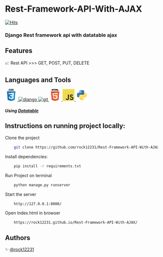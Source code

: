 # Rest-Framework-API-With-AJAX
[![Hits](https://hits.seeyoufarm.com/api/count/incr/badge.svg?url=https://github.com/rock12231/Rest-Framework-API-With-AJAX/edit/master/README.md)](https://hits.seeyoufarm.com)                    

### Django Rest framework api with datatable ajax

## Features

📈 Rest API >>> GET, POST, PUT, DELETE


## Languages and Tools
 </a> <a href="https://www.w3schools.com/css/" target="_blank" rel="noreferrer"> <img src="https://raw.githubusercontent.com/devicons/devicon/master/icons/css3/css3-original-wordmark.svg" alt="css3" width="40" height="40"/> </a> <a href="https://www.djangoproject.com/" target="_blank" rel="noreferrer"> <img src="https://cdn.worldvectorlogo.com/logos/django.svg" alt="django" width="40" height="40"/> </a> <a href="https://git-scm.com/" target="_blank" rel="noreferrer"> <img src="https://www.vectorlogo.zone/logos/git-scm/git-scm-icon.svg" alt="git" width="40" height="40"/> </a> <a href="https://www.w3.org/html/" target="_blank" rel="noreferrer"> <img src="https://raw.githubusercontent.com/devicons/devicon/master/icons/html5/html5-original-wordmark.svg" alt="html5" width="40" height="40"/> </a> <a href="https://developer.mozilla.org/en-US/docs/Web/JavaScript" target="_blank" rel="noreferrer"> <img src="https://raw.githubusercontent.com/devicons/devicon/master/icons/javascript/javascript-original.svg" alt="javascript" width="40" height="40"/> </a>  <a href="https://www.python.org" target="_blank" rel="noreferrer"> <img src="https://raw.githubusercontent.com/devicons/devicon/master/icons/python/python-original.svg" alt="python" width="40" height="40"/> </a>
</p>

##### Using [Datatable](https://datatables.net/)


## Instructions on running project locally:

Clone the project

```bash
    git clone https://github.com/rock12231/Rest-Framework-API-With-AJAX
```

Install dependencies:

```bash
    pip install -r requirements.txt
```

Run Project on terminal

```bash
    python manage.py runserver
```

Start the server

```bash
    http://127.0.0.1:8000/
```

Open Index.html in browser

```bash
    https://rock12231.github.io/Rest-Framework-API-With-AJAX/
```
## Authors

✨ [@rock12231](https://github.com/rock12231)

